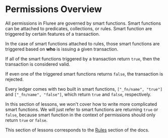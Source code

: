 # Permissions Overview

All permissions in Fluree are governed by smart functions. Smart functions can be attached to predicates, collections, or rules. Smart function are triggered by certain features of a transaction.

In the case of smart functions attached to rules, those smart functions are triggered based on **who** is issuing a given transaction.

If all of the smart functions triggered by a transaction return `true`, then the transaction is considered valid.

If even one of the triggered smart functions returns `false`, the transaction is rejected.

Every ledger comes with two built in smart functions, `["_fn/name", "true"]` and `["_fn/name", "false"]`, which return `true` and `false`, respectively.

In this section of lessons, we won't cover how to write more complicated smart functions. We will just refer to smart functions are returning `true` or `false`, because smart function in the context of permissions should only return `true` or `false`.

This section of lessons corresponds to the [Rules](/concepts/smart-functions/rules.md) section of the docs.
